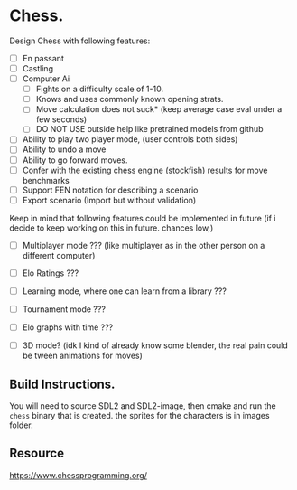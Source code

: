 # Chess.

Design Chess with following features:

- [ ] En passant
- [ ] Castling
- [ ] Computer Ai
  - [ ] Fights on a difficulty scale of 1-10.
  - [ ] Knows and uses commonly known opening strats.
  - [ ] Move calculation does not suck* (keep average case eval under a few seconds)
  - [ ] DO NOT USE outside help like pretrained models from github
- [ ] Ability to play two player mode, (user controls both sides)
- [ ] Ability to undo a move
- [ ] Ability to go forward moves.
- [ ] Confer with the existing chess engine (stockfish) results for move benchmarks
- [ ] Support FEN notation for describing a scenario
- [ ] Export scenario (Import but without validation)

Keep in mind that following features could be implemented in future (if i decide to keep working on this in future. chances low,)

- [ ] Multiplayer mode ??? (like multiplayer as in the other person on a different computer)
- [ ] Elo Ratings ???
- [ ] Learning mode, where one can learn from a library ???
- [ ] Tournament mode ???
- [ ] Elo graphs with time ???
- [ ] 3D mode? (idk I kind of already know some blender, the real pain could be tween animations for moves)


## Build Instructions.

You will need to source SDL2 and SDL2-image, then cmake and run the `chess` binary that is created. the sprites for the characters is in images folder. 


## Resource

https://www.chessprogramming.org/ 
